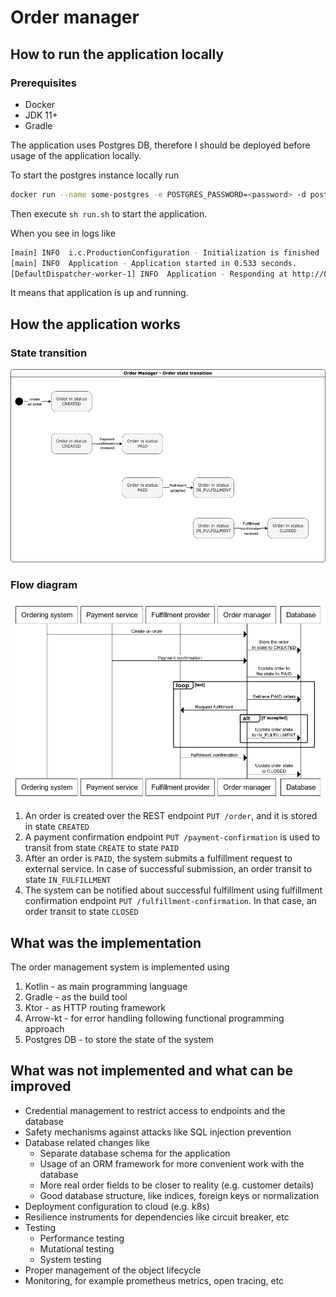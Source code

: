 # Order manager

## How to run the application locally

### Prerequisites
* Docker
* JDK 11+
* Gradle

The application uses Postgres DB, therefore I should be deployed before usage of the application locally.

To start the postgres instance locally run
```bash
docker run --name some-postgres -e POSTGRES_PASSWORD=<password> -d postgres
```

Then execute `sh run.sh` to start the application.

When you see in logs like
```bash
[main] INFO  i.c.ProductionConfiguration - Initialization is finished
[main] INFO  Application - Application started in 0.533 seconds.
[DefaultDispatcher-worker-1] INFO  Application - Responding at http://0.0.0.0:8080
```
It means that application is up and running. 

## How the application works

### State transition

![](diagrams/order-manager-state-transition.png)

### Flow diagram

![](diagrams/order-manager-flow-diagram.png)

1. An order is created over the REST endpoint `PUT /order`, and it is stored in state `CREATED`
2. A payment confirmation endpoint `PUT /payment-confirmation` is used to transit from state `CREATE` to state `PAID`
3. After an order is `PAID`, the system submits a fulfillment request to external service. In case of successful submission, an order transit to state `IN_FULFILLMENT`
4. The system can be notified about successful fulfillment using fulfillment confirmation endpoint `PUT /fulfillment-confirmation`. In that case, an order transit to state `CLOSED`

## What was the implementation

The order management system is implemented using

1. Kotlin - as main programming language
2. Gradle - as the build tool
3. Ktor - as HTTP routing framework
4. Arrow-kt - for error handling following functional programming approach
5. Postgres DB - to store the state of the system

## What was not implemented and what can be improved

* Credential management to restrict access to endpoints and the database
* Safety mechanisms against attacks like SQL injection prevention
* Database related changes like
  * Separate database schema for the application
  * Usage of an ORM framework for more convenient work with the database
  * More real order fields to be closer to reality (e.g. customer details)
  * Good database structure, like indices, foreign keys or normalization
* Deployment configuration to cloud (e.g. k8s)
* Resilience instruments for dependencies like circuit breaker, etc
* Testing
  * Performance testing
  * Mutational testing
  * System testing
* Proper management of the object lifecycle
* Monitoring, for example prometheus metrics, open tracing, etc
